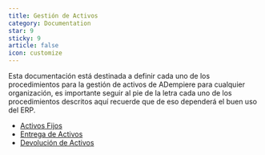 ```yaml
---
title: Gestión de Activos
category: Documentation
star: 9
sticky: 9
article: false
icon: customize
---
```


Esta documentación está destinada a definir cada uno de los procedimientos para la gestión de activos de ADempiere para cualquier organización, es importante seguir al pie de la letra cada uno de los procedimientos descritos aquí recuerde que de eso dependerá el buen uso del ERP.

- [Activos Fijos](fixed-assets)
- [Entrega de Activos](delivery-assets)
- [Devolución de Activos](return-assets)
